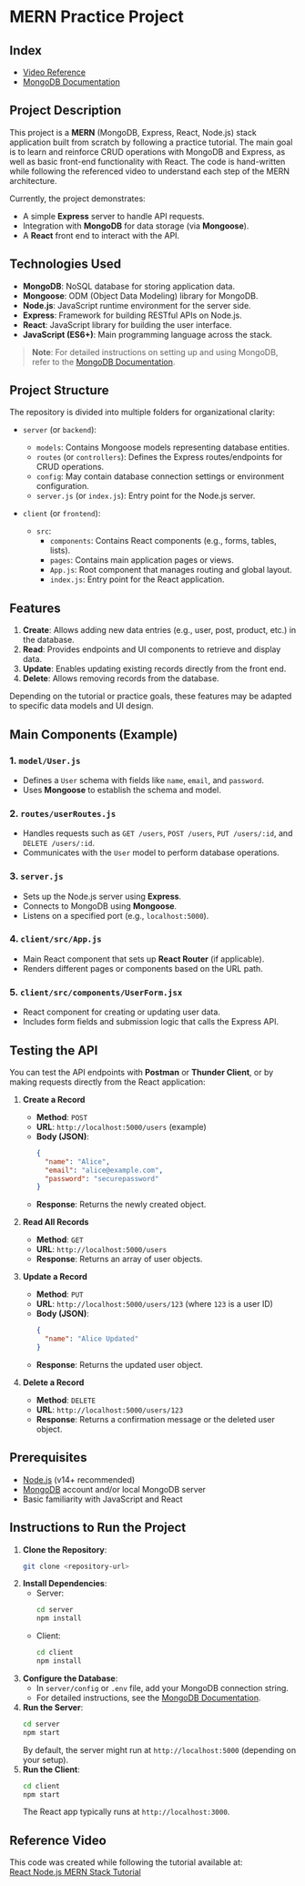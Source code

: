 # MERN Practice Project

## Index
- [Video Reference](https://youtu.be/O3BUHwfHf84?si=xXgrEQRNoWAOISHn)
- [MongoDB Documentation](https://www.mongodb.com/docs/atlas/)

## Project Description
This project is a **MERN** (MongoDB, Express, React, Node.js) stack application built from scratch by following a practice tutorial. The main goal is to learn and reinforce CRUD operations with MongoDB and Express, as well as basic front-end functionality with React. The code is hand-written while following the referenced video to understand each step of the MERN architecture.

Currently, the project demonstrates:
- A simple **Express** server to handle API requests.
- Integration with **MongoDB** for data storage (via **Mongoose**).
- A **React** front end to interact with the API.

## Technologies Used
- **MongoDB**: NoSQL database for storing application data.
- **Mongoose**: ODM (Object Data Modeling) library for MongoDB.
- **Node.js**: JavaScript runtime environment for the server side.
- **Express**: Framework for building RESTful APIs on Node.js.
- **React**: JavaScript library for building the user interface.
- **JavaScript (ES6+)**: Main programming language across the stack.

> **Note**: For detailed instructions on setting up and using MongoDB, refer to the [MongoDB Documentation](https://www.mongodb.com/docs/atlas/).

## Project Structure
The repository is divided into multiple folders for organizational clarity:

- `server` (or `backend`):
  - `models`: Contains Mongoose models representing database entities.
  - `routes` (or `controllers`): Defines the Express routes/endpoints for CRUD operations.
  - `config`: May contain database connection settings or environment configuration.
  - `server.js` (or `index.js`): Entry point for the Node.js server.

- `client` (or `frontend`):
  - `src`:
    - `components`: Contains React components (e.g., forms, tables, lists).
    - `pages`: Contains main application pages or views.
    - `App.js`: Root component that manages routing and global layout.
    - `index.js`: Entry point for the React application.

## Features
1. **Create**: Allows adding new data entries (e.g., user, post, product, etc.) in the database.
2. **Read**: Provides endpoints and UI components to retrieve and display data.
3. **Update**: Enables updating existing records directly from the front end.
4. **Delete**: Allows removing records from the database.

Depending on the tutorial or practice goals, these features may be adapted to specific data models and UI design. 

## Main Components (Example)
### 1. `model/User.js`
- Defines a `User` schema with fields like `name`, `email`, and `password`.
- Uses **Mongoose** to establish the schema and model.

### 2. `routes/userRoutes.js`
- Handles requests such as `GET /users`, `POST /users`, `PUT /users/:id`, and `DELETE /users/:id`.
- Communicates with the `User` model to perform database operations.

### 3. `server.js`
- Sets up the Node.js server using **Express**.
- Connects to MongoDB using **Mongoose**.
- Listens on a specified port (e.g., `localhost:5000`).

### 4. `client/src/App.js`
- Main React component that sets up **React Router** (if applicable).
- Renders different pages or components based on the URL path.

### 5. `client/src/components/UserForm.jsx`
- React component for creating or updating user data.
- Includes form fields and submission logic that calls the Express API.

## Testing the API
You can test the API endpoints with **Postman** or **Thunder Client**, or by making requests directly from the React application:

1. **Create a Record**  
   - **Method**: `POST`  
   - **URL**: `http://localhost:5000/users` (example)  
   - **Body (JSON)**:
     ```json
     {
       "name": "Alice",
       "email": "alice@example.com",
       "password": "securepassword"
     }
     ```
   - **Response**: Returns the newly created object.

2. **Read All Records**  
   - **Method**: `GET`  
   - **URL**: `http://localhost:5000/users`  
   - **Response**: Returns an array of user objects.

3. **Update a Record**  
   - **Method**: `PUT`  
   - **URL**: `http://localhost:5000/users/123` (where `123` is a user ID)  
   - **Body (JSON)**:
     ```json
     {
       "name": "Alice Updated"
     }
     ```
   - **Response**: Returns the updated user object.

4. **Delete a Record**  
   - **Method**: `DELETE`  
   - **URL**: `http://localhost:5000/users/123`  
   - **Response**: Returns a confirmation message or the deleted user object.

## Prerequisites
- [Node.js](https://nodejs.org/) (v14+ recommended)
- [MongoDB](https://www.mongodb.com/docs/atlas/) account and/or local MongoDB server
- Basic familiarity with JavaScript and React

## Instructions to Run the Project
1. **Clone the Repository**:
   ```bash
   git clone <repository-url>
   ```
2. **Install Dependencies**:
   - Server:
     ```bash
     cd server
     npm install
     ```
   - Client:
     ```bash
     cd client
     npm install
     ```
3. **Configure the Database**:
   - In `server/config` or `.env` file, add your MongoDB connection string.  
   - For detailed instructions, see the [MongoDB Documentation](https://www.mongodb.com/docs/atlas/).
4. **Run the Server**:
   ```bash
   cd server
   npm start
   ```
   By default, the server might run at `http://localhost:5000` (depending on your setup).
5. **Run the Client**:
   ```bash
   cd client
   npm start
   ```
   The React app typically runs at `http://localhost:3000`.

## Reference Video
This code was created while following the tutorial available at:  
[React Node.js MERN Stack Tutorial](https://youtu.be/O3BUHwfHf84?si=xXgrEQRNoWAOISHn)
